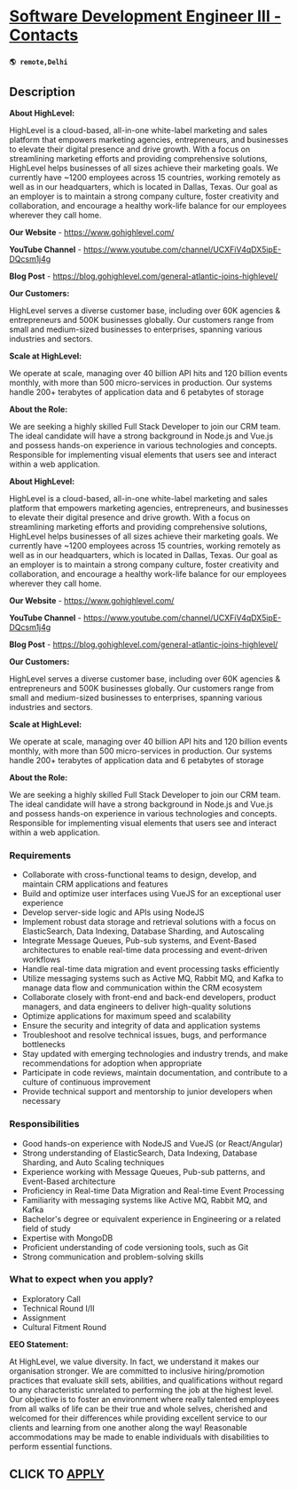 # [Software Development Engineer III - Contacts](https://www.remotewlb.com/apply/software-development-engineer-iii-contacts)  
###  
#### `🌎 remote,Delhi`  

## Description

 **About HighLevel:**

HighLevel is a cloud-based, all-in-one white-label marketing and sales platform that empowers marketing agencies, entrepreneurs, and businesses to elevate their digital presence and drive growth. With a focus on streamlining marketing efforts and providing comprehensive solutions, HighLevel helps businesses of all sizes achieve their marketing goals. We currently have ~1200 employees across 15 countries, working remotely as well as in our headquarters, which is located in Dallas, Texas. Our goal as an employer is to maintain a strong company culture, foster creativity and collaboration, and encourage a healthy work-life balance for our employees wherever they call home.

  

 **Our Website** \- https://www.gohighlevel.com/

 **YouTube Channel** \- https://www.youtube.com/channel/UCXFiV4qDX5ipE-DQcsm1j4g

 **Blog Post** \- https://blog.gohighlevel.com/general-atlantic-joins-highlevel/

  

 **Our Customers:**

HighLevel serves a diverse customer base, including over 60K agencies & entrepreneurs and 500K businesses globally. Our customers range from small and medium-sized businesses to enterprises, spanning various industries and sectors.

  

 **Scale at HighLevel:**

We operate at scale, managing over 40 billion API hits and 120 billion events monthly, with more than 500 micro-services in production. Our systems handle 200+ terabytes of application data and 6 petabytes of storage

  

 **About the Role:**

We are seeking a highly skilled Full Stack Developer to join our CRM team. The ideal candidate will have a strong background in Node.js and Vue.js and possess hands-on experience in various technologies and concepts. Responsible for implementing visual elements that users see and interact within a web application.

  

 **About HighLevel:**

HighLevel is a cloud-based, all-in-one white-label marketing and sales platform that empowers marketing agencies, entrepreneurs, and businesses to elevate their digital presence and drive growth. With a focus on streamlining marketing efforts and providing comprehensive solutions, HighLevel helps businesses of all sizes achieve their marketing goals. We currently have ~1200 employees across 15 countries, working remotely as well as in our headquarters, which is located in Dallas, Texas. Our goal as an employer is to maintain a strong company culture, foster creativity and collaboration, and encourage a healthy work-life balance for our employees wherever they call home.

  

 **Our Website** \- https://www.gohighlevel.com/

 **YouTube Channel** \- https://www.youtube.com/channel/UCXFiV4qDX5ipE-DQcsm1j4g

 **Blog Post** \- https://blog.gohighlevel.com/general-atlantic-joins-highlevel/

  

 **Our Customers:**

HighLevel serves a diverse customer base, including over 60K agencies & entrepreneurs and 500K businesses globally. Our customers range from small and medium-sized businesses to enterprises, spanning various industries and sectors.

  

 **Scale at HighLevel:**

We operate at scale, managing over 40 billion API hits and 120 billion events monthly, with more than 500 micro-services in production. Our systems handle 200+ terabytes of application data and 6 petabytes of storage

  

 **About the Role:**

We are seeking a highly skilled Full Stack Developer to join our CRM team. The ideal candidate will have a strong background in Node.js and Vue.js and possess hands-on experience in various technologies and concepts. Responsible for implementing visual elements that users see and interact within a web application.

  

### Requirements

* Collaborate with cross-functional teams to design, develop, and maintain CRM applications and features
* Build and optimize user interfaces using VueJS for an exceptional user experience
* Develop server-side logic and APIs using NodeJS
* Implement robust data storage and retrieval solutions with a focus on ElasticSearch, Data Indexing, Database Sharding, and Autoscaling
* Integrate Message Queues, Pub-sub systems, and Event-Based architectures to enable real-time data processing and event-driven workflows
* Handle real-time data migration and event processing tasks efficiently
* Utilize messaging systems such as Active MQ, Rabbit MQ, and Kafka to manage data flow and communication within the CRM ecosystem
* Collaborate closely with front-end and back-end developers, product managers, and data engineers to deliver high-quality solutions
* Optimize applications for maximum speed and scalability
* Ensure the security and integrity of data and application systems
* Troubleshoot and resolve technical issues, bugs, and performance bottlenecks
* Stay updated with emerging technologies and industry trends, and make recommendations for adoption when appropriate
* Participate in code reviews, maintain documentation, and contribute to a culture of continuous improvement
* Provide technical support and mentorship to junior developers when necessary

  

### Responsibilities

* Good hands-on experience with NodeJS and VueJS (or React/Angular)
* Strong understanding of ElasticSearch, Data Indexing, Database Sharding, and Auto Scaling techniques
* Experience working with Message Queues, Pub-sub patterns, and Event-Based architecture
* Proficiency in Real-time Data Migration and Real-time Event Processing
* Familiarity with messaging systems like Active MQ, Rabbit MQ, and Kafka
* Bachelor's degree or equivalent experience in Engineering or a related field of study
* Expertise with MongoDB
* Proficient understanding of code versioning tools, such as Git
* Strong communication and problem-solving skills

  

### What to expect when you apply?

* Exploratory Call
* Technical Round I/II
* Assignment
* Cultural Fitment Round

  

 **EEO Statement:**

At HighLevel, we value diversity. In fact, we understand it makes our organisation stronger. We are committed to inclusive hiring/promotion practices that evaluate skill sets, abilities, and qualifications without regard to any characteristic unrelated to performing the job at the highest level. Our objective is to foster an environment where really talented employees from all walks of life can be their true and whole selves, cherished and welcomed for their differences while providing excellent service to our clients and learning from one another along the way! Reasonable accommodations may be made to enable individuals with disabilities to perform essential functions.

  
## CLICK TO [APPLY](https://www.remotewlb.com/apply/software-development-engineer-iii-contacts)

